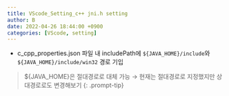 ```yaml
---
title: VScode_Setting_c++ jni.h setting
author: B
date: 2022-04-26 18:44:00 +0900
categories: [VScode, setting]
---
```


- c_cpp_properties.json 파일 내 includePath에 `${JAVA_HOME}/include`와 `${JAVA_HOME}/include/win32` 경로 기입

> ${JAVA_HOME}은 절대경로로 대체 가능 → 현재는 절대경로로 지정했지만 상대경로로도 변경해보기
{: .prompt-tip}
